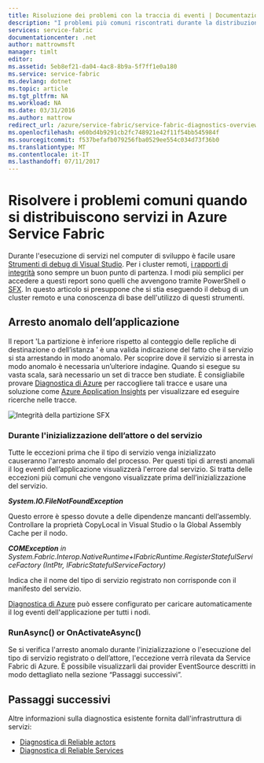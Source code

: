 ```yaml
---
title: Risoluzione dei problemi con la traccia di eventi | Documentazione Microsoft
description: "I problemi più comuni riscontrati durante la distribuzione dei servizi nell’infrastruttura di servizi di Microsoft Azure."
services: service-fabric
documentationcenter: .net
author: mattrowmsft
manager: timlt
editor: 
ms.assetid: 5eb8ef21-da04-4ac8-8b9a-5f7ff1e0a180
ms.service: service-fabric
ms.devlang: dotnet
ms.topic: article
ms.tgt_pltfrm: NA
ms.workload: NA
ms.date: 03/31/2016
ms.author: mattrow
redirect_url: /azure/service-fabric/service-fabric-diagnostics-overview
ms.openlocfilehash: e60bd4b9291cb2fc748921e42f11f54bb545984f
ms.sourcegitcommit: f537befafb079256fba0529ee554c034d73f36b0
ms.translationtype: MT
ms.contentlocale: it-IT
ms.lasthandoff: 07/11/2017
---
```

# <a name="troubleshoot-common-issues-when-you-deploy-services-on-azure-service-fabric"></a>Risolvere i problemi comuni quando si distribuiscono servizi in Azure Service Fabric
Durante l'esecuzione di servizi nel computer di sviluppo è facile usare [Strumenti di debug di Visual Studio](service-fabric-diagnostics-how-to-monitor-and-diagnose-services-locally.md). Per i cluster remoti, [i rapporti di integrità](service-fabric-view-entities-aggregated-health.md) sono sempre un buon punto di partenza. I modi più semplici per accedere a questi report sono quelli che avvengono tramite PowerShell o [SFX](service-fabric-visualizing-your-cluster.md). In questo articolo si presuppone che si stia eseguendo il debug di un cluster remoto e una conoscenza di base dell'utilizzo di questi strumenti.

## <a name="application-crash"></a>Arresto anomalo dell’applicazione
Il report 'La partizione è inferiore rispetto al conteggio delle repliche di destinazione o dell’istanza ' è una valida indicazione del fatto che il servizio si sta arrestando in modo anomalo. Per scoprire dove il servizio si arresta in modo anomalo è necessaria un’ulteriore indagine. Quando si esegue su vasta scala, sarà necessario un set di tracce ben studiate.  È consigliabile provare [Diagnostica di Azure](service-fabric-diagnostics-how-to-setup-wad.md) per raccogliere tali tracce e usare una soluzione come [Azure Application Insights](https://azure.microsoft.com/services/application-insights/) per visualizzare ed eseguire ricerche nelle tracce.

![Integrità della partizione SFX](./media/service-fabric-diagnostics-troubleshoot-common-scenarios/crashNewApp.png)

### <a name="during-service-or-actor-initialization"></a>Durante l'inizializzazione dell’attore o del servizio
Tutte le eccezioni prima che il tipo di servizio venga inizializzato causeranno l'arresto anomalo del processo. Per questi tipi di arresti anomali il log eventi dell’applicazione visualizzerà l'errore dal servizio.
Si tratta delle eccezioni più comuni che vengono visualizzate prima dell’inizializzazione del servizio.

***System.IO.FileNotFoundException***

Questo errore è spesso dovute a delle dipendenze mancanti dell’assembly. Controllare la proprietà CopyLocal in Visual Studio o la Global Assembly Cache per il nodo.

***COMException*** *in System.Fabric.Interop.NativeRuntime+IFabricRuntime.RegisterStatefulServiceFactory (IntPtr, IFabricStatefulServiceFactory)*

 Indica che il nome del tipo di servizio registrato non corrisponde con il manifesto del servizio.

[Diagnostica di Azure](service-fabric-diagnostics-how-to-setup-wad.md) può essere configurato per caricare automaticamente il log eventi dell'applicazione per tutti i nodi.

### <a name="runasync-or-onactivateasync"></a>RunAsync() or OnActivateAsync()
Se si verifica l'arresto anomalo durante l'inizializzazione o l'esecuzione del tipo di servizio registrato o dell’attore, l'eccezione verrà rilevata da Service Fabric di Azure. È possibile visualizzarli dai provider EventSource descritti in modo dettagliato nella sezione “Passaggi successivi”.

## <a name="next-steps"></a>Passaggi successivi
Altre informazioni sulla diagnostica esistente fornita dall'infrastruttura di servizi:

* [Diagnostica di Reliable actors](service-fabric-reliable-actors-diagnostics.md)
* [Diagnostica di Reliable Services](service-fabric-reliable-services-diagnostics.md)

